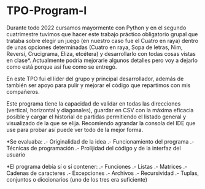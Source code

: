 # TPO-Program-I
Durante todo 2022 cursamos mayormente con Python y en el segundo cuatrimestre tuvimos que hacer este trabajo práctico obligatorio grupal que trataba sobre elegir un juego (en nuestro caso fue el Cuatro en raya) dentro de unas opciones determinadas (Cuatro en raya, Sopa de letras, Nim, Reversi, Crucigrama, Eliza, etcétera) y desarrollarlo con todas cosas vistas en clase*. Actualmente podría mejorarle algunos detalles pero voy a dejarlo como está porque así fue como se entregó.

En este TPO fui el lider del grupo y principal desarrollador, además de también ser apoyo para pulir y mejorar el código que repartimos con mis compañeros.

Este programa tiene la capacidad de validar en todas las direcciones (vertical, horizontal y diagonales), guardar en CSV con la máxima eficacia posible y cargar el historial de partidas permitiendo el listado general y visualizado de la que se elija.
Recomiendo agrandar la consola del IDE que use para probar así puede ver todo de la mejor forma.

*Se evaluaba:
.- Originalidad de la idea
.- Funcionamiento del programa
.- Técnicas de programación
.- Prolijidad del código y de la interfaz del usuario

*El programa debía sí o sí contener:
.- Funciones
.- Listas
.- Matrices
.- Cadenas de caracteres
.- Excepciones
.- Archivos
.- Recursividad
.- Tuplas, conjuntos o diccionarios (uno de los tres era suficiente)

